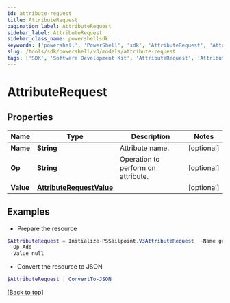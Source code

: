 ```yaml
---
id: attribute-request
title: AttributeRequest
pagination_label: AttributeRequest
sidebar_label: AttributeRequest
sidebar_class_name: powershellsdk
keywords: ['powershell', 'PowerShell', 'sdk', 'AttributeRequest', 'AttributeRequest'] 
slug: /tools/sdk/powershell/v3/models/attribute-request
tags: ['SDK', 'Software Development Kit', 'AttributeRequest', 'AttributeRequest']
---
```



# AttributeRequest

## Properties

Name | Type | Description | Notes
------------ | ------------- | ------------- | -------------
**Name** | **String** | Attribute name. | [optional] 
**Op** | **String** | Operation to perform on attribute. | [optional] 
**Value** | [**AttributeRequestValue**](attribute-request-value) |  | [optional] 

## Examples

- Prepare the resource
```powershell
$AttributeRequest = Initialize-PSSailpoint.V3AttributeRequest  -Name groups `
 -Op Add `
 -Value null
```

- Convert the resource to JSON
```powershell
$AttributeRequest | ConvertTo-JSON
```


[[Back to top]](#) 

